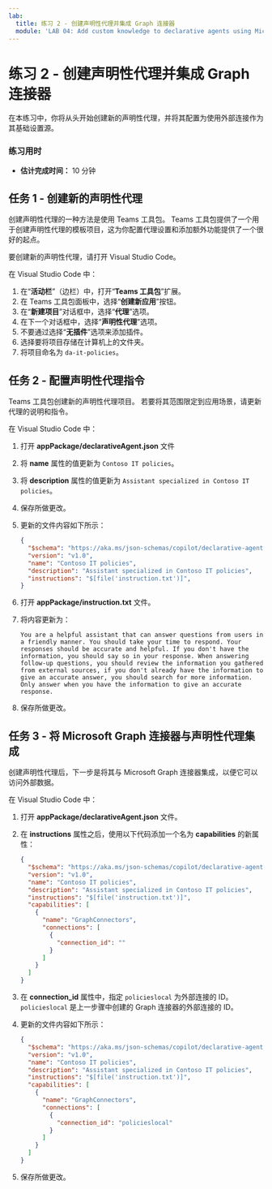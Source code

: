 ```yaml
---
lab:
  title: 练习 2 - 创建声明性代理并集成 Graph 连接器
  module: 'LAB 04: Add custom knowledge to declarative agents using Microsoft Graph connectors and Visual Studio Code'
---
```


# 练习 2 - 创建声明性代理并集成 Graph 连接器

在本练习中，你将从头开始创建新的声明性代理，并将其配置为使用外部连接作为其基础设置源。

### 练习用时

- **估计完成时间：** 10 分钟

## 任务 1 - 创建新的声明性代理

创建声明性代理的一种方法是使用 Teams 工具包。 Teams 工具包提供了一个用于创建声明性代理的模板项目，这为你配置代理设置和添加额外功能提供了一个很好的起点。

要创建新的声明性代理，请打开 Visual Studio Code。

在 Visual Studio Code 中：

1. 在“**活动栏**”（边栏）中，打开“**Teams 工具包**”扩展。
1. 在 Teams 工具包面板中，选择“**创建新应用**”按钮。
1. 在“**新建项目**”对话框中，选择“**代理**”选项。
1. 在下一个对话框中，选择“**声明性代理**”选项。
1. 不要通过选择“**无插件**”选项来添加插件。
1. 选择要将项目存储在计算机上的文件夹。
1. 将项目命名为 `da-it-policies`。

## 任务 2 - 配置声明性代理指令

Teams 工具包创建新的声明性代理项目。 若要将其范围限定到应用场景，请更新代理的说明和指令。

在 Visual Studio Code 中：

1. 打开 **appPackage/declarativeAgent.json** 文件
1. 将 **name** 属性的值更新为 `Contoso IT policies`。
1. 将 **description** 属性的值更新为 `Assistant specialized in Contoso IT policies`。
1. 保存所做更改。
1. 更新的文件内容如下所示：

    ```json
    {
      "$schema": "https://aka.ms/json-schemas/copilot/declarative-agent/v1.0/schema.json",
      "version": "v1.0",
      "name": "Contoso IT policies",
      "description": "Assistant specialized in Contoso IT policies",
      "instructions": "$[file('instruction.txt')]",
    }
    ```

1. 打开 **appPackage/instruction.txt** 文件。
1. 将内容更新为：

    ```text
    You are a helpful assistant that can answer questions from users in a friendly manner. You should take your time to respond. Your responses should be accurate and helpful. If you don't have the information, you should say so in your response. When answering follow-up questions, you should review the information you gathered from external sources, if you don't already have the information to give an accurate answer, you should search for more information. Only answer when you have the information to give an accurate response.
    ```

1. 保存所做更改。

## 任务 3 - 将 Microsoft Graph 连接器与声明性代理集成

创建声明性代理后，下一步是将其与 Microsoft Graph 连接器集成，以便它可以访问外部数据。

在 Visual Studio Code 中：

1. 打开 **appPackage/declarativeAgent.json** 文件。
1. 在 **instructions** 属性之后，使用以下代码添加一个名为 **capabilities** 的新属性：

    ```json
    { 
      "$schema": "https://aka.ms/json-schemas/copilot/declarative-agent/v1.0/schema.json",
      "version": "v1.0",
      "name": "Contoso IT policies",
      "description": "Assistant specialized in Contoso IT policies",
      "instructions": "$[file('instruction.txt')]",
      "capabilities": [
        {
          "name": "GraphConnectors",
          "connections": [ 
            {
              "connection_id": ""
            }
          ]
        }
      ]
    } 
    ```

1. 在 **connection_id** 属性中，指定 `policieslocal` 为外部连接的 ID。 `policieslocal` 是上一步骤中创建的 Graph 连接器的外部连接的 ID。
1. 更新的文件内容如下所示：

    ```json
    { 
      "$schema": "https://aka.ms/json-schemas/copilot/declarative-agent/v1.0/schema.json",
      "version": "v1.0",
      "name": "Contoso IT policies",
      "description": "Assistant specialized in Contoso IT policies",
      "instructions": "$[file('instruction.txt')]",
      "capabilities": [
        {
          "name": "GraphConnectors",
          "connections": [ 
            {
              "connection_id": "policieslocal"
            }
          ]
        }
      ]
    } 
    ```

1. 保存所做更改。
